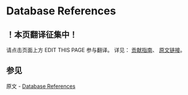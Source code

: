 # Database References

## ！本页翻译征集中！

请点击页面上方 EDIT THIS PAGE 参与翻译。
详见：
[贡献指南]( https://github.com/JinMuInfo/MongoDB-Manual-zh/blob/master/CONTRIBUTING.md )、
[原文链接](  https://docs.mongodb.com/manual/reference/database-references/  )。

## 参见

原文 - [Database References]( https://docs.mongodb.com/manual/reference/database-references/ )

